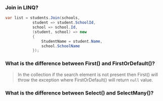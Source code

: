 ### Join in LINQ?

``` C#
var list = students.Join(schools, 
            student => student.SchoolId, 
            school => school.Id, 
            (student, school) => new
            {
                StudentName = student.Name,
                school.SchoolName
            });
```

### What is the difference between First() and FirstOrDefault()?
> In the collection if the search element is not present then First() will throw the exception where FirstOrDefault() will return `null` value.

### What is the difference between Select() and SelectMany()?
> 
